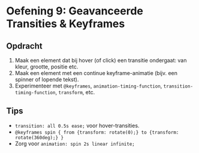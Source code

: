 # Oefening 9: Geavanceerde Transities & Keyframes

## Opdracht

1. Maak een element dat bij hover (of click) een transitie ondergaat: van kleur, grootte, positie etc.
2. Maak een element met een continue keyframe-animatie (bijv. een spinner of lopende tekst).
3. Experimenteer met `@keyframes`, `animation-timing-function`, `transition-timing-function`, `transform`, etc.

## Tips

- `transition: all 0.5s ease;` voor hover-transities.
- `@keyframes spin { from {transform: rotate(0);} to {transform: rotate(360deg);} }`
- Zorg voor `animation: spin 2s linear infinite;`
